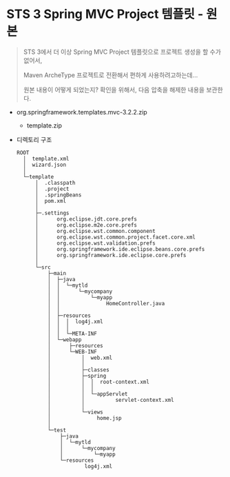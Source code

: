 # STS 3 Spring MVC Project 템플릿 - 원본

> STS 3에서 더 이상 Spring MVC Project 템플릿으로 프로젝트 생성을 할 수가 없어서,
>
> Maven ArcheType 프로젝트로 전환해서 편하게 사용하려고하는데...
>
> 원본 내용이 어떻게 되었는지? 확인을 위해서, 다음 압축을 해제한 내용을 보관한다.

* org.springframework.templates.mvc-3.2.2.zip
  * template.zip

* 디렉토리 구조

  ```
  ROOT
    │  template.xml
    │  wizard.json
    │
    └─template
        │  .classpath
        │  .project
        │  .springBeans
        │  pom.xml
        │
        ├─.settings
        │      org.eclipse.jdt.core.prefs
        │      org.eclipse.m2e.core.prefs
        │      org.eclipse.wst.common.component
        │      org.eclipse.wst.common.project.facet.core.xml
        │      org.eclipse.wst.validation.prefs
        │      org.springframework.ide.eclipse.beans.core.prefs
        │      org.springframework.ide.eclipse.core.prefs
        │
        └─src
            ├─main
            │  ├─java
            │  │  └─mytld
            │  │      └─mycompany
            │  │          └─myapp
            │  │               HomeController.java
            │  │
            │  ├─resources
            │  │  │  log4j.xml
            │  │  │
            │  │  └─META-INF
            │  └─webapp
            │      ├─resources
            │      └─WEB-INF
            │          │  web.xml
            │          │
            │          ├─classes
            │          ├─spring
            │          │  │  root-context.xml
            │          │  │
            │          │  └─appServlet
            │          │          servlet-context.xml
            │          │
            │          └─views
            │               home.jsp
            │
            └─test
                ├─java
                │  └─mytld
                │      └─mycompany
                │          └─myapp
                └─resources
                        log4j.xml
  ```

  



